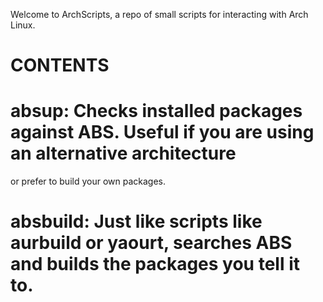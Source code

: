Welcome to ArchScripts, a repo of small scripts for interacting with Arch Linux.

CONTENTS
========

# absup: Checks installed packages against ABS. Useful if you are using an alternative architecture
or prefer to build your own packages.
# absbuild: Just like scripts like aurbuild or yaourt, searches ABS and builds the packages you tell it to.


